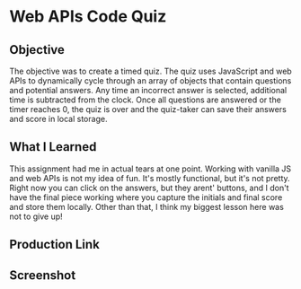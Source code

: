 # Web APIs Code Quiz

## Objective

The objective was to create a timed quiz. The quiz uses JavaScript and web APIs to dynamically cycle through an array of objects that contain questions and potential answers. Any time an incorrect answer is selected, additional time is subtracted from the clock. Once all questions are answered or the timer reaches 0, the quiz is over and the quiz-taker can save their answers and score in local storage.


## What I Learned

This assignment had me in actual tears at one point. Working with vanilla JS and web APIs is not my idea of fun. It's mostly functional, but it's not pretty. Right now you can click on the answers, but they arent' buttons, and I don't have the final piece working where you capture the initials and final score and store them locally. Other than that, I think my biggest lesson here was not to give up! 

## Production Link

## Screenshot
